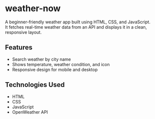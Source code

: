 # weather-now
A beginner-friendly weather app built using HTML, CSS, and JavaScript.  
It fetches real-time weather data from an API and displays it in a clean, responsive layout.

## Features
- Search weather by city name
- Shows temperature, weather condition, and icon
- Responsive design for mobile and desktop

## Technologies Used
- HTML
- CSS
- JavaScript
- OpenWeather API
